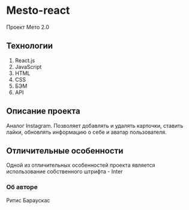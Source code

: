 # Mesto-react

Проект Мето 2.0

## Технологии

1. React.js
2. JavaScript
3. HTML
4. CSS
5. БЭМ
6. API

## Описание проекта
Аналог Instagram. Позволяет добавлять и удалять карточки, ставить лайки, обновлять информацию о себе и аватар пользователя.

## Отличительные особенности
Одной из отличительных особенностей проекта является использование собственного штрифта - Inter

### Об авторе
Ритис Бараускас
